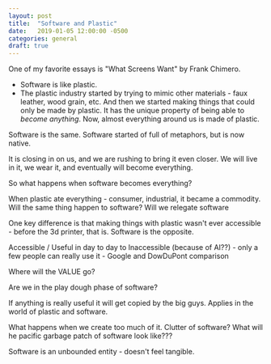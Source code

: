 ```yaml
---
layout: post
title:  "Software and Plastic"
date:   2019-01-05 12:00:00 -0500
categories: general
draft: true
---
```


One of my favorite essays is "What Screens Want" by Frank Chimero.

- Software is like plastic. 
- The plastic industry started by trying to mimic other materials - faux leather, wood grain, etc. And then we started making things that could only be made by plastic. It has the unique property of being able to _become anything_. Now, almost everything around us is made of plastic.

Software is the same. Software started of full of metaphors, but is now native.

It is closing in on us, and we are rushing to bring it even closer. We will live in it, we wear it, and eventually will become everything.

So what happens when software becomes everything?

When plastic ate everything - consumer, industrial, it became a commodity. Will the same thing happen to software? Will we relegate software

One key difference is that making things with plastic wasn't ever accessible - before the 3d printer, that is. Software is the opposite. 

Accessible / Useful in day to day to Inaccessible (because of AI??) - only a few people can really use it - Google and DowDuPont comparison 

Where will the VALUE go? 

Are we in the play dough phase of software? 

If anything is really useful it will get copied by the big guys. Applies in the world of plastic and software. 

What happens when we create too much of it. Clutter of software? What will he pacific garbage patch of software look like??? 

Software is an unbounded entity - doesn't feel tangible. 